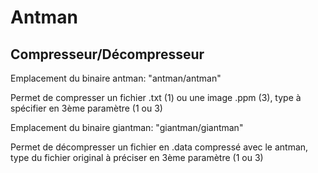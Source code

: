# Antman
<h2>Compresseur/Décompresseur</h2>

<p>Emplacement du binaire antman: "antman/antman"
  
Permet de compresser un fichier .txt (1) ou une image .ppm (3), type à spécifier en 3ème paramètre (1 ou 3)</p>
<p>Emplacement du binaire giantman: "giantman/giantman"</p>
<p>Permet de décompresser un fichier en .data compressé avec le antman, type du fichier original à préciser en 3ème paramètre (1 ou 3)</p>
